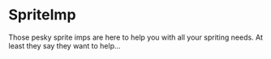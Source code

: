 SpriteImp
=========

Those pesky sprite imps are here to help you with all your spriting needs. At least they say they want to help...
